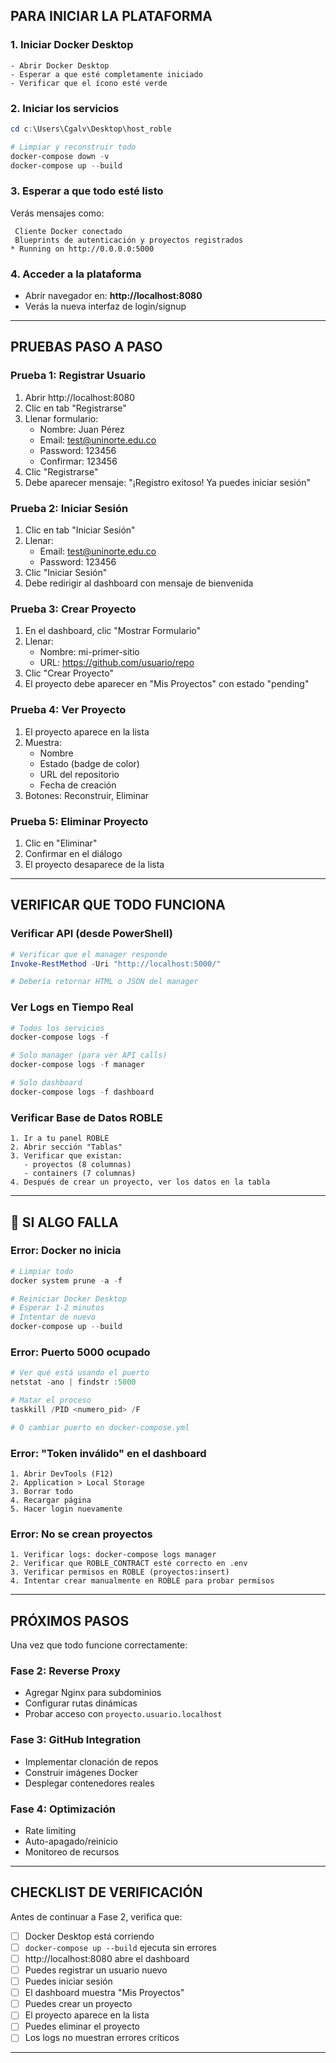 ## PARA INICIAR LA PLATAFORMA

### 1. Iniciar Docker Desktop
```
- Abrir Docker Desktop
- Esperar a que esté completamente iniciado
- Verificar que el ícono esté verde
```

### 2. Iniciar los servicios
```powershell
cd c:\Users\Cgalv\Desktop\host_roble

# Limpiar y reconstruir todo
docker-compose down -v
docker-compose up --build
```

### 3. Esperar a que todo esté listo
Verás mensajes como:
```
 Cliente Docker conectado
 Blueprints de autenticación y proyectos registrados
* Running on http://0.0.0.0:5000
```

### 4. Acceder a la plataforma
- Abrir navegador en: **http://localhost:8080**
- Verás la nueva interfaz de login/signup

---

##  PRUEBAS PASO A PASO

### Prueba 1: Registrar Usuario
1. Abrir http://localhost:8080
2. Clic en tab "Registrarse"
3. Llenar formulario:
   - Nombre: Juan Pérez
   - Email: test@uninorte.edu.co
   - Password: 123456
   - Confirmar: 123456
4. Clic "Registrarse"
5. Debe aparecer mensaje: "¡Registro exitoso! Ya puedes iniciar sesión"

### Prueba 2: Iniciar Sesión
1. Clic en tab "Iniciar Sesión"
2. Llenar:
   - Email: test@uninorte.edu.co
   - Password: 123456
3. Clic "Iniciar Sesión"
4. Debe redirigir al dashboard con mensaje de bienvenida

### Prueba 3: Crear Proyecto
1. En el dashboard, clic "Mostrar Formulario"
2. Llenar:
   - Nombre: mi-primer-sitio
   - URL: https://github.com/usuario/repo
3. Clic "Crear Proyecto"
4. El proyecto debe aparecer en "Mis Proyectos" con estado "pending"

### Prueba 4: Ver Proyecto
1. El proyecto aparece en la lista
2. Muestra:
   - Nombre
   - Estado (badge de color)
   - URL del repositorio
   - Fecha de creación
3. Botones: Reconstruir, Eliminar

### Prueba 5: Eliminar Proyecto
1. Clic en "Eliminar"
2. Confirmar en el diálogo
3. El proyecto desaparece de la lista

---

##  VERIFICAR QUE TODO FUNCIONA

### Verificar API (desde PowerShell)
```powershell
# Verificar que el manager responde
Invoke-RestMethod -Uri "http://localhost:5000/"

# Debería retornar HTML o JSON del manager
```

### Ver Logs en Tiempo Real
```powershell
# Todos los servicios
docker-compose logs -f

# Solo manager (para ver API calls)
docker-compose logs -f manager

# Solo dashboard
docker-compose logs -f dashboard
```

### Verificar Base de Datos ROBLE
```
1. Ir a tu panel ROBLE
2. Abrir sección "Tablas"
3. Verificar que existan:
   - proyectos (8 columnas)
   - containers (7 columnas)
4. Después de crear un proyecto, ver los datos en la tabla
```

---

## 🔧 SI ALGO FALLA

### Error: Docker no inicia
```powershell
# Limpiar todo
docker system prune -a -f

# Reiniciar Docker Desktop
# Esperar 1-2 minutos
# Intentar de nuevo
docker-compose up --build
```

### Error: Puerto 5000 ocupado
```powershell
# Ver qué está usando el puerto
netstat -ano | findstr :5000

# Matar el proceso
taskkill /PID <numero_pid> /F

# O cambiar puerto en docker-compose.yml
```

### Error: "Token inválido" en el dashboard
```
1. Abrir DevTools (F12)
2. Application > Local Storage
3. Borrar todo
4. Recargar página
5. Hacer login nuevamente
```

### Error: No se crean proyectos
```
1. Verificar logs: docker-compose logs manager
2. Verificar que ROBLE_CONTRACT esté correcto en .env
3. Verificar permisos en ROBLE (proyectos:insert)
4. Intentar crear manualmente en ROBLE para probar permisos
```

---

##  PRÓXIMOS PASOS

Una vez que todo funcione correctamente:

### Fase 2: Reverse Proxy
- Agregar Nginx para subdominios
- Configurar rutas dinámicas
- Probar acceso con `proyecto.usuario.localhost`

### Fase 3: GitHub Integration
- Implementar clonación de repos
- Construir imágenes Docker
- Desplegar contenedores reales

### Fase 4: Optimización
- Rate limiting
- Auto-apagado/reinicio
- Monitoreo de recursos

---

##  CHECKLIST DE VERIFICACIÓN

Antes de continuar a Fase 2, verifica que:

- [ ] Docker Desktop está corriendo
- [ ] `docker-compose up --build` ejecuta sin errores
- [ ] http://localhost:8080 abre el dashboard
- [ ] Puedes registrar un usuario nuevo
- [ ] Puedes iniciar sesión
- [ ] El dashboard muestra "Mis Proyectos"
- [ ] Puedes crear un proyecto
- [ ] El proyecto aparece en la lista
- [ ] Puedes eliminar el proyecto
- [ ] Los logs no muestran errores críticos

---